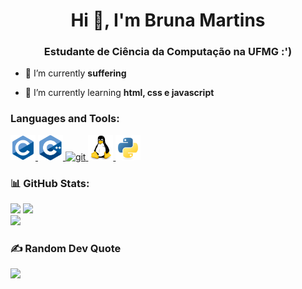 <h1 align="center">Hi 👋, I'm Bruna Martins</h1>
<h3 align="center">Estudante de Ciência da Computação na UFMG :')</h3>

- 🔭 I’m currently **suffering**

- 🌱 I’m currently learning **html, css e javascript**
  
<p align="left">
</p>

<h3 align="left">Languages and Tools:</h3>
<p align="left"> <a href="https://www.cprogramming.com/" target="_blank" rel="noreferrer"> <img src="https://raw.githubusercontent.com/devicons/devicon/master/icons/c/c-original.svg" alt="c" width="40" height="40"/> </a> <a href="https://www.w3schools.com/cpp/" target="_blank" rel="noreferrer"> <img src="https://raw.githubusercontent.com/devicons/devicon/master/icons/cplusplus/cplusplus-original.svg" alt="cplusplus" width="40" height="40"/> </a> <a href="https://git-scm.com/" target="_blank" rel="noreferrer"> <img src="https://www.vectorlogo.zone/logos/git-scm/git-scm-icon.svg" alt="git" width="40" height="40"/> </a> <a href="https://www.linux.org/" target="_blank" rel="noreferrer"> <img src="https://raw.githubusercontent.com/devicons/devicon/master/icons/linux/linux-original.svg" alt="linux" width="40" height="40"/> </a> <a href="https://www.python.org" target="_blank" rel="noreferrer"> <img src="https://raw.githubusercontent.com/devicons/devicon/master/icons/python/python-original.svg" alt="python" width="40" height="40"/> </a> </p>

<h3 align="left"> 📊 GitHub Stats:</h3>

![](https://github-readme-stats.vercel.app/api?username=BrunaLuzMar&theme=dark&hide_border=true&include_all_commits=false&count_private=true)
![](https://github-readme-streak-stats.herokuapp.com/?user=BrunaLuzMar&theme=dark&hide_border=true)<br/>
![](https://github-readme-stats.vercel.app/api/top-langs/?username=BrunaLuzMar&theme=dark&hide_border=true&include_all_commits=false&count_private=true&layout=compact)

### ✍️ Random Dev Quote
![](https://quotes-github-readme.vercel.app/api?type=horizontal&theme=radical)

<!-- Proudly created with GPRM ( https://gprm.itsvg.in ) -->
